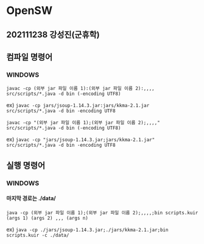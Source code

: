 # OpenSW
## 202111238 강성진(군휴학)

## 컴파일 명령어

### WINDOWS
`javac -cp (외부 jar 파일 이름 1):(외부 jar 파일 이름 2):,,,, src/scripts/*.java -d bin (-encoding UTF8)`

ex) `javac -cp jars/jsoup-1.14.3.jar:jars/kkma-2.1.jar src/scripts/*.java -d bin -encoding UTF8`

`javac -cp "(외부 jar 파일 이름 1);(외부 jar 파일 이름 2);,,,," src/scripts/*.java -d bin (-encoding UTF8)`

ex) `javac -cp "jars/jsoup-1.14.3.jar;jars/kkma-2.1.jar" src/scripts/*.java -d bin -encoding UTF8`

## 실행 명령어
### WINDOWS
#### 마지막 경로는 ./data/
`java -cp (외부 jar 파일 이름 1);(외부 jar 파일 이름 2);,,,,;bin scripts.kuir (args 1) (args 2) ,,, (args n)`

ex) `java -cp ./jars/jsoup-1.14.3.jar;./jars/kkma-2.1.jar;bin scripts.kuir -c ./data/`
